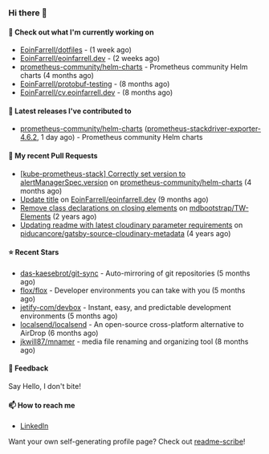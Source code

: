 ### Hi there 👋

#### 👷 Check out what I'm currently working on

- [EoinFarrell/dotfiles](https://github.com/EoinFarrell/dotfiles) -  (1 week ago)
- [EoinFarrell/eoinfarrell.dev](https://github.com/EoinFarrell/eoinfarrell.dev) -  (2 weeks ago)
- [prometheus-community/helm-charts](https://github.com/prometheus-community/helm-charts) - Prometheus community Helm charts (4 months ago)
- [EoinFarrell/protobuf-testing](https://github.com/EoinFarrell/protobuf-testing) -  (8 months ago)
- [EoinFarrell/cv.eoinfarrell.dev](https://github.com/EoinFarrell/cv.eoinfarrell.dev) -  (8 months ago)

#### 🔭 Latest releases I've contributed to

- [prometheus-community/helm-charts](https://github.com/prometheus-community/helm-charts) ([prometheus-stackdriver-exporter-4.6.2](https://github.com/prometheus-community/helm-charts/releases/tag/prometheus-stackdriver-exporter-4.6.2), 1 day ago) - Prometheus community Helm charts

#### 🔨 My recent Pull Requests

- [[kube-prometheus-stack] Correctly set version to alertManagerSpec.version](https://github.com/prometheus-community/helm-charts/pull/4561) on [prometheus-community/helm-charts](https://github.com/prometheus-community/helm-charts) (4 months ago)
- [Update title](https://github.com/EoinFarrell/eoinfarrell.dev/pull/29) on [EoinFarrell/eoinfarrell.dev](https://github.com/EoinFarrell/eoinfarrell.dev) (9 months ago)
- [Remove class declarations on closing elements](https://github.com/mdbootstrap/TW-Elements/pull/1071) on [mdbootstrap/TW-Elements](https://github.com/mdbootstrap/TW-Elements) (2 years ago)
- [Updating readme with latest cloudinary parameter requirements](https://github.com/piducancore/gatsby-source-cloudinary-metadata/pull/1) on [piducancore/gatsby-source-cloudinary-metadata](https://github.com/piducancore/gatsby-source-cloudinary-metadata) (4 years ago)

#### ⭐ Recent Stars

- [das-kaesebrot/git-sync](https://github.com/das-kaesebrot/git-sync) - Auto-mirroring of git repositories (5 months ago)
- [flox/flox](https://github.com/flox/flox) - Developer environments you can take with you (5 months ago)
- [jetify-com/devbox](https://github.com/jetify-com/devbox) - Instant, easy, and predictable development environments (5 months ago)
- [localsend/localsend](https://github.com/localsend/localsend) - An open-source cross-platform alternative to AirDrop (6 months ago)
- [jkwill87/mnamer](https://github.com/jkwill87/mnamer) - media file renaming and organizing tool (8 months ago)

#### 💬 Feedback

Say Hello, I don't bite!

#### 📫 How to reach me

- [LinkedIn](https://www.linkedin.com/in/eoinfarrell/)

Want your own self-generating profile page? Check out [readme-scribe](https://github.com/muesli/readme-scribe)!

